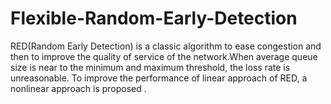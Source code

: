 # Flexible-Random-Early-Detection
RED(Random Early Detection) is a classic algorithm to ease congestion and then to improve the quality of service of the network.When average queue size is near to the minimum and maximum threshold, the loss rate is unreasonable. To improve the performance of linear approach of RED, a nonlinear approach is proposed .
